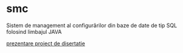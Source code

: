 # smc
Sistem de management al configurărilor din baze de date de tip SQL folosind limbajul JAVA

[prezentare proiect de disertatie](https://github.com/dradoaica/smc/blob/master/proiect_de_disertatie_prez.pdf)

